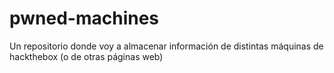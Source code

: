 # pwned-machines
Un repositorio donde voy a almacenar información de distintas máquinas de hackthebox (o de otras páginas web)
